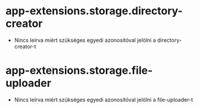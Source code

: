 
# app-extensions.storage.directory-creator
- Nincs leírva miért szükséges egyedi azonosítóval jelölni a directory-creator-t



# app-extensions.storage.file-uploader
- Nincs leírva miért szükséges egyedi azonosítóval jelölni a file-uploader-t

